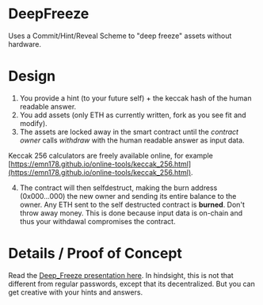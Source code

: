 # DeepFreeze
 Uses a Commit/Hint/Reveal Scheme to "deep freeze" assets without hardware. 

# Design

1. You provide a hint (to your future self) + the keccak hash of the human readable answer. 
2. You add assets (only ETH as currently written, fork as you see fit and modify).
3. The assets are locked away in the smart contract until the *contract owner* calls *withdraw* with the human readable answer as input data.

Keccak 256 calculators are freely available online, for example [https://emn178.github.io/online-tools/keccak_256.html](https://emn178.github.io/online-tools/keccak_256.html). 

4. The contract will then selfdestruct, making the burn address (0x000...000) the new owner and sending its entire balance to the owner. Any ETH sent to the self destructed contract is **burned**. Don't throw away money. This is done because input data is on-chain and thus your withdawal compromises the contract.

# Details / Proof of Concept

Read the [Deep_Freeze presentation here](https://github.com/CR-Mercado/DeepFreeze/blob/main/Deep_Freeze.pdf). In hindsight, this is not that different from regular passwords, except that its decentralized. But you can get creative with your hints and answers.